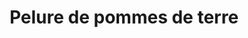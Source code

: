 ---
title: "Pelure de pommes de terre"
description: ""
price_s: ""
price_l: "9"
weight: "5"
hidden: true
---